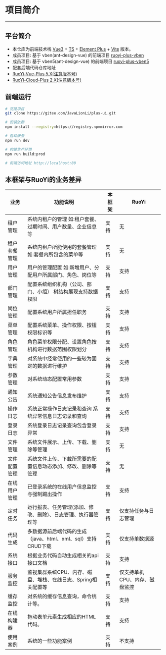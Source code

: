 # 项目简介

---

## 平台简介

- 本仓库为前端技术栈 [Vue3](https://v3.cn.vuejs.org) + [TS](https://www.typescriptlang.org/) + [Element Plus](https://element-plus.org/zh-CN) + [Vite](https://cn.vitejs.dev) 版本。
- 成员项目: 基于 vben(ant-design-vue) 的前端项目 [ruoyi-plus-vben](https://gitee.com/dapppp/ruoyi-plus-vben)
- 成员项目: 基于 vben5(ant-design-vue) 的前端项目 [ruoyi-plus-vben5](https://gitee.com/dapppp/ruoyi-plus-vben5)
- 配套后端代码仓库地址
- [RuoYi-Vue-Plus 5.X(注意版本号)](https://gitee.com/dromara/RuoYi-Vue-Plus)
- [RuoYi-Cloud-Plus 2.X(注意版本号)](https://gitee.com/dromara/RuoYi-Cloud-Plus)

## 前端运行

```bash
# 克隆项目
git clone https://gitee.com/JavaLionLi/plus-ui.git

# 安装依赖
npm install --registry=https://registry.npmmirror.com

# 启动服务
npm run dev

# 构建生产环境
npm run build:prod

# 前端访问地址 http://localhost:80
```

## 本框架与RuoYi的业务差异

| 业务         | 功能说明                                                      | 本框架 | RuoYi                         |
| ------------ | ------------------------------------------------------------- | ------ | ----------------------------- |
| 租户管理     | 系统内租户的管理 如:租户套餐、过期时间、用户数量、企业信息等  | 支持   | 无                            |
| 租户套餐管理 | 系统内租户所能使用的套餐管理 如:套餐内所包含的菜单等          | 支持   | 无                            |
| 用户管理     | 用户的管理配置 如:新增用户、分配用户所属部门、角色、岗位等    | 支持   | 支持                          |
| 部门管理     | 配置系统组织机构（公司、部门、小组） 树结构展现支持数据权限   | 支持   | 支持                          |
| 岗位管理     | 配置系统用户所属担任职务                                      | 支持   | 支持                          |
| 菜单管理     | 配置系统菜单、操作权限、按钮权限标识等                        | 支持   | 支持                          |
| 角色管理     | 角色菜单权限分配、设置角色按机构进行数据范围权限划分          | 支持   | 支持                          |
| 字典管理     | 对系统中经常使用的一些较为固定的数据进行维护                  | 支持   | 支持                          |
| 参数管理     | 对系统动态配置常用参数                                        | 支持   | 支持                          |
| 通知公告     | 系统通知公告信息发布维护                                      | 支持   | 支持                          |
| 操作日志     | 系统正常操作日志记录和查询 系统异常信息日志记录和查询         | 支持   | 支持                          |
| 登录日志     | 系统登录日志记录查询包含登录异常                              | 支持   | 支持                          |
| 文件管理     | 系统文件展示、上传、下载、删除等管理                          | 支持   | 无                            |
| 文件配置管理 | 系统文件上传、下载所需要的配置信息动态添加、修改、删除等管理  | 支持   | 无                            |
| 在线用户管理 | 已登录系统的在线用户信息监控与强制踢出操作                    | 支持   | 支持                          |
| 定时任务     | 运行报表、任务管理(添加、修改、删除)、日志管理、执行器管理等  | 支持   | 仅支持任务与日志管理          |
| 代码生成     | 多数据源前后端代码的生成（java、html、xml、sql）支持CRUD下载  | 支持   | 仅支持单数据源                |
| 系统接口     | 根据业务代码自动生成相关的api接口文档                         | 支持   | 支持                          |
| 服务监控     | 监视集群系统CPU、内存、磁盘、堆栈、在线日志、Spring相关配置等 | 支持   | 仅支持单机CPU、内存、磁盘监控 |
| 缓存监控     | 对系统的缓存信息查询，命令统计等。                            | 支持   | 支持                          |
| 在线构建器   | 拖动表单元素生成相应的HTML代码。                              | 支持   | 支持                          |
| 使用案例     | 系统的一些功能案例                                            | 支持   | 不支持                        |

